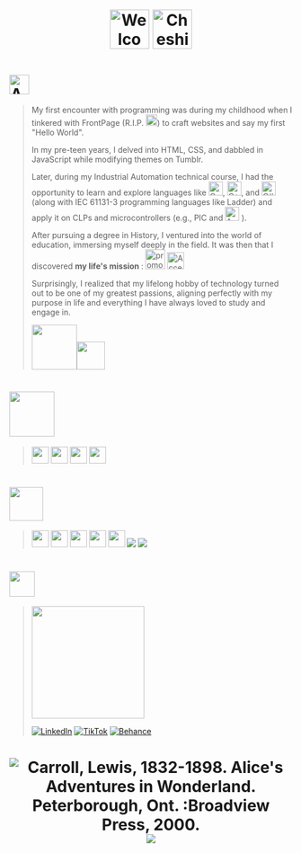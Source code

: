 <div align="center">

# <img height="70px" src="https://github.com/maaureliano/maaureliano/assets/139582499/3f94f0b7-b54d-4753-bc25-f84996d43ef6" alt="Welcome!"> <img height="70px" src="https://github.com/maaureliano/maaureliano/assets/139582499/54c7cc7c-b2bd-472d-991b-831fdf24a9a1" alt="Cheshire cat from Alice in Wonderland">
</div>

# <img height="35px" src="https://github.com/maaureliano/maaureliano/assets/139582499/979e97a0-ab31-40fe-9013-21a650b986b2" alt="About me">


> <p> My first encounter with programming was during my childhood when I tinkered with FrontPage (R.I.P. <img height="20px" src="https://upload.wikimedia.org/wikipedia/commons/thumb/f/fc/Microsoft_Office_FrontPage_%282000%E2%80%9303%29.svg/1200px-Microsoft_Office_FrontPage_%282000%E2%80%9303%29.svg.png" alt="Logo Microsoft FrontPage">) to craft websites and say my first "Hello World". </p>
> <p>In my pre-teen years, I delved into HTML, CSS, and dabbled in JavaScript while modifying themes on Tumblr. </p>
> <p> Later, during my Industrial Automation technical course, I had the opportunity to learn and explore languages like <img height="25px" src="https://cdn.jsdelivr.net/gh/devicons/devicon/icons/c/c-original.svg" alt="C">, <img height="25px" src="https://cdn.jsdelivr.net/gh/devicons/devicon/icons/cplusplus/cplusplus-original.svg"alt="C++">, and <img height="25px" src="https://cdn.jsdelivr.net/gh/devicons/devicon/icons/csharp/csharp-original.svg" alt="C#"> (along with IEC 61131-3 programming languages like Ladder) and apply it on CLPs and microcontrollers (e.g., PIC and <img height="25px" src="https://cdn.jsdelivr.net/gh/devicons/devicon/icons/arduino/arduino-original-wordmark.svg"alt="Arduino"> ).  </p>
> <p> After pursuing a degree in History, I ventured into the world of education, immersing myself deeply in the field. It was then that I discovered <strong> my life's mission </strong>: <img height="35px" src="https://github.com/maaureliano/maaureliano/assets/139582499/482eb5da-85db-44c6-bc60-a65a692112a0" alt="promote inclusion and accessibility">  <img height="30px" src="https://cdn-icons-png.flaticon.com/512/4660/4660672.png" alt="Accessibility Universal Symbol">
> <p>Surprisingly, I realized that my lifelong hobby of technology turned out to be one of my greatest passions, aligning perfectly with my purpose in life and everything I have always loved to study and engage in. </p>                   
> <img height="80px" src="https://github.com/maaureliano/maaureliano/assets/139582499/3423990b-691c-473c-8057-b6004431d49e"><img height="50px" src="https://static.wikia.nocookie.net/disney/images/2/2b/DSA_portrait_caterpillar.png/revision/latest/scale-to-width-down/250?cb=20220918225839">
#                                
## <img height="80px" src="https://github.com/maaureliano/maaureliano/assets/139582499/c713b847-8598-4029-923e-788f03034db7"> 
> <div align="left"> <img height="30px" src="https://cdn.jsdelivr.net/gh/devicons/devicon/icons/css3/css3-original.svg" /> <img height="30px" src="https://cdn.jsdelivr.net/gh/devicons/devicon/icons/html5/html5-original.svg" /> <img height="30px" src="https://cdn.jsdelivr.net/gh/devicons/devicon/icons/javascript/javascript-original.svg" /> <img height="30px" src="https://cdn.jsdelivr.net/gh/devicons/devicon/icons/python/python-original.svg" /> </P> </div>

#                                
## <img height="60px" src="https://github.com/maaureliano/maaureliano/assets/139582499/a6264100-41c4-4523-8a76-b0ca7a2ed92e">
> <img height="30px" src="https://cdn.jsdelivr.net/gh/devicons/devicon/icons/figma/figma-original.svg" /> <img height="30px" src="https://cdn.jsdelivr.net/gh/devicons/devicon/icons/git/git-original.svg" /> <img height="30px" src="https://cdn.jsdelivr.net/gh/devicons/devicon/icons/illustrator/illustrator-plain.svg" /> <img height ="30px" src="https://cdn.jsdelivr.net/gh/devicons/devicon/icons/photoshop/photoshop-plain.svg" /> <img height="30px" src="https://cdn.jsdelivr.net/gh/devicons/devicon/icons/vscode/vscode-original.svg" /> <img src="https://img.shields.io/badge/Notion-000000?style=for-the-badge&logo=notion&logoColor=white"> <img src="https://img.shields.io/badge/Miro-050038?style=for-the-badge&logo=Miro&logoColor=white"> </p>


#                                
## <img height="45px" src="https://github.com/maaureliano/maaureliano/assets/139582499/3d9564ff-31bc-4030-8475-65df72910f10"> 
> <img height="200px" src="https://github.com/maaureliano/maaureliano/assets/139582499/661b1b75-99cb-4a73-80fa-8abaf7ffa5cf"> </p>
> [![LinkedIn](https://img.shields.io/badge/LinkedIn-0077B5?style=for-the-badge&logo=linkedin&logoColor=white)](https://www.linkedin.com/in/maaureliano/) [![TikTok](https://img.shields.io/badge/TikTok-000000?style=for-the-badge&logo=tiktok&logoColor=white)](https://www.tiktok.com/@ma.aureliano) [![Behance](https://img.shields.io/badge/-Behance-blue?style=for-the-badge&logo=behance&logoColor=white)](https://www.behance.net/maureliano)

<div align="center">

##
# ![Carroll, Lewis, 1832-1898. Alice's Adventures in Wonderland. Peterborough, Ont. :Broadview Press, 2000.](https://github.com/maaureliano/maaureliano/assets/139582499/88d02799-0444-48b3-8a2f-ea2a925fdce0)<img src="https://64.media.tumblr.com/tumblr_ltm5u9Mc051qapbyt.gif"></div>




